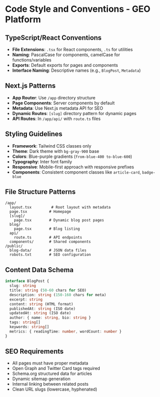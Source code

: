 # Code Style and Conventions - GEO Platform

## TypeScript/React Conventions
- **File Extensions**: `.tsx` for React components, `.ts` for utilities
- **Naming**: PascalCase for components, camelCase for functions/variables
- **Exports**: Default exports for pages and components
- **Interface Naming**: Descriptive names (e.g., `BlogPost`, `Metadata`)

## Next.js Patterns
- **App Router**: Use `/app` directory structure
- **Page Components**: Server components by default
- **Metadata**: Use Next.js metadata API for SEO
- **Dynamic Routes**: `[slug]` directory pattern for dynamic pages
- **API Routes**: In `/app/api/` with `route.ts` files

## Styling Guidelines
- **Framework**: Tailwind CSS classes only
- **Theme**: Dark theme with `bg-gray-900` base
- **Colors**: Blue-purple gradients (`from-blue-400 to-blue-600`)
- **Typography**: Inter font family
- **Responsive**: Mobile-first approach with responsive prefixes
- **Components**: Consistent component classes like `article-card`, `badge-blue`

## File Structure Patterns
```
/app/
  layout.tsx         # Root layout with metadata
  page.tsx          # Homepage
  [slug]/
    page.tsx        # Dynamic blog post pages
  blog/
    page.tsx        # Blog listing
  api/
    route.ts        # API endpoints
  components/       # Shared components
/public/
  blog-data/        # JSON data files
  robots.txt        # SEO configuration
```

## Content Data Schema
```typescript
interface BlogPost {
  slug: string
  title: string (50-60 chars for SEO)
  description: string (150-160 chars for meta)
  excerpt: string
  content: string (HTML format)
  publishedAt: string (ISO date)
  updatedAt: string (ISO date)
  author: { name: string, bio: string }
  tags: string[]
  keywords: string[]
  metrics: { readingTime: number, wordCount: number }
}
```

## SEO Requirements
- All pages must have proper metadata
- Open Graph and Twitter Card tags required
- Schema.org structured data for articles
- Dynamic sitemap generation
- Internal linking between related posts
- Clean URL slugs (lowercase, hyphenated)